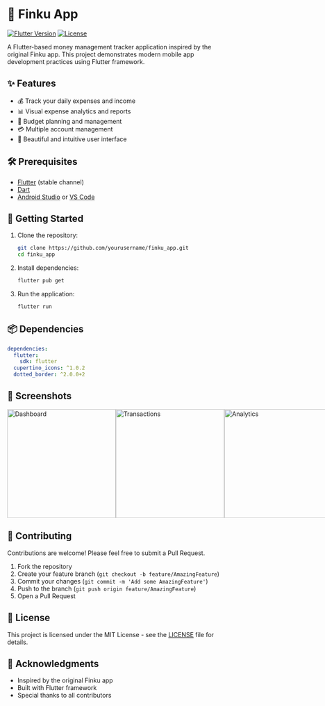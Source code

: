 # 📱 Finku App

[![Flutter Version](https://img.shields.io/badge/Flutter-stable-blue)](https://flutter.dev)
[![License](https://img.shields.io/badge/License-MIT-green.svg)](LICENSE)

A Flutter-based money management tracker application inspired by the original Finku app. This project demonstrates modern mobile app development practices using Flutter framework.

## ✨ Features

- 💰 Track your daily expenses and income
- 📊 Visual expense analytics and reports
- 🎯 Budget planning and management
- 💳 Multiple account management
- 📱 Beautiful and intuitive user interface

## 🛠️ Prerequisites

- [Flutter](https://flutter.dev/docs/get-started/install) (stable channel)
- [Dart](https://dart.dev/get-dart)
- [Android Studio](https://developer.android.com/studio) or [VS Code](https://code.visualstudio.com/)

## 🚀 Getting Started

1. Clone the repository:
   ```bash
   git clone https://github.com/yourusername/finku_app.git
   cd finku_app
   ```

2. Install dependencies:
   ```bash
   flutter pub get
   ```

3. Run the application:
   ```bash
   flutter run
   ```

## 📦 Dependencies

```yaml
dependencies:
  flutter:
    sdk: flutter
  cupertino_icons: ^1.0.2
  dotted_border: ^2.0.0+2
```

## 📸 Screenshots

<div style="display: flex; justify-content: space-between;">
  <img src="/assets/image1.png" alt="Dashboard" title="Dashboard View" width="250">
  <img src="/assets/image2.png" alt="Transactions" title="Transactions View" width="250">
  <img src="/assets/image3.png" alt="Analytics" title="Analytics View" width="250">
</div>

## 🤝 Contributing

Contributions are welcome! Please feel free to submit a Pull Request.

1. Fork the repository
2. Create your feature branch (`git checkout -b feature/AmazingFeature`)
3. Commit your changes (`git commit -m 'Add some AmazingFeature'`)
4. Push to the branch (`git push origin feature/AmazingFeature`)
5. Open a Pull Request

## 📄 License

This project is licensed under the MIT License - see the [LICENSE](LICENSE) file for details.

## 🙏 Acknowledgments

- Inspired by the original Finku app
- Built with Flutter framework
- Special thanks to all contributors
    

    
